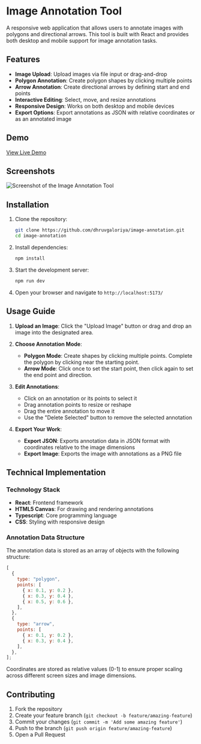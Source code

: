 # Image Annotation Tool

A responsive web application that allows users to annotate images with polygons and directional arrows. This tool is built with React and provides both desktop and mobile support for image annotation tasks.

## Features

- **Image Upload**: Upload images via file input or drag-and-drop
- **Polygon Annotation**: Create polygon shapes by clicking multiple points
- **Arrow Annotation**: Create directional arrows by defining start and end points
- **Interactive Editing**: Select, move, and resize annotations
- **Responsive Design**: Works on both desktop and mobile devices
- **Export Options**: Export annotations as JSON with relative coordinates or as an annotated image

## Demo

[View Live Demo](https://protexai.netlify.app)

## Screenshots

![Screenshot of the Image Annotation Tool](screenshot.png)

## Installation

1. Clone the repository:

   ```bash
   git clone https://github.com/dhruvgaloriya/image-annotation.git
   cd image-annotation
   ```

2. Install dependencies:

   ```bash
   npm install
   ```

3. Start the development server:

   ```bash
   npm run dev
   ```

4. Open your browser and navigate to `http://localhost:5173/`

## Usage Guide

1. **Upload an Image**: Click the "Upload Image" button or drag and drop an image into the designated area.

2. **Choose Annotation Mode**:

   - **Polygon Mode**: Create shapes by clicking multiple points. Complete the polygon by clicking near the starting point.
   - **Arrow Mode**: Click once to set the start point, then click again to set the end point and direction.

3. **Edit Annotations**:

   - Click on an annotation or its points to select it
   - Drag annotation points to resize or reshape
   - Drag the entire annotation to move it
   - Use the "Delete Selected" button to remove the selected annotation

4. **Export Your Work**:
   - **Export JSON**: Exports annotation data in JSON format with coordinates relative to the image dimensions
   - **Export Image**: Exports the image with annotations as a PNG file

## Technical Implementation

### Technology Stack

- **React**: Frontend framework
- **HTML5 Canvas**: For drawing and rendering annotations
- **Typescript**: Core programming language
- **CSS**: Styling with responsive design

### Annotation Data Structure

The annotation data is stored as an array of objects with the following structure:

```javascript
[
  {
    type: "polygon",
    points: [
      { x: 0.1, y: 0.2 },
      { x: 0.3, y: 0.4 },
      { x: 0.5, y: 0.6 },
    ],
  },
  {
    type: "arrow",
    points: [
      { x: 0.1, y: 0.2 },
      { x: 0.3, y: 0.4 },
    ],
  },
];
```

Coordinates are stored as relative values (0-1) to ensure proper scaling across different screen sizes and image dimensions.

## Contributing

1. Fork the repository
2. Create your feature branch (`git checkout -b feature/amazing-feature`)
3. Commit your changes (`git commit -m 'Add some amazing feature'`)
4. Push to the branch (`git push origin feature/amazing-feature`)
5. Open a Pull Request
